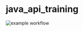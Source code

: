 # java_api_training

![example workflow](https://github.com/Amine-Ahdadouch/java_api_training/actions/workflows/build.yml/badge.svg)